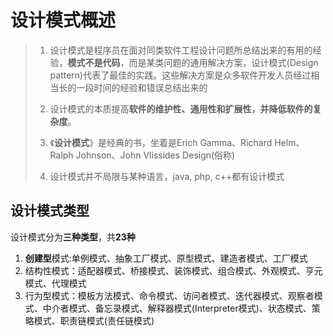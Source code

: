 # 设计模式概述

> 1. 设计模式是程序员在面对同类软件工程设计问题所总结出来的有用的经验，**模式不是代码**，而是某类问题的通用解决方案，设计模式(Design pattern)代表了最佳的实践。这些解决方案是众多软件开发人员经过相当长的一段时间的经验和错误总结出来的
>
> 2. 设计模式的本质提高**软件的维护性、通用性和扩展性，并降低软件的复杂度**。
> 3. 《**设计模式**》是经典的书，坐着是Erich Gamma、Richard Helm、Ralph Johnson、John Vlissides Design(俗称)
> 4. 设计模式并不局限与某种语言，java, php, c++都有设计模式

## 设计模式类型

设计模式分为**三种类型**，共**23种**

1. **创建型**模式:单例模式、抽象工厂模式、原型模式、建造者模式、工厂模式
2. 结构性模式：适配器模式、桥接模式、装饰模式、组合模式、外观模式、亨元模式、代理模式
3. 行为型模式：模板方法模式、命令模式、访问者模式、迭代器模式、观察者模式、中介者模式、备忘录模式、解释器模式(Interpreter模式)、状态模式、策略模式、职责链模式(责任链模式)